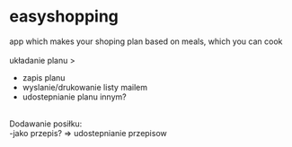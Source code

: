 # easyshopping

app which makes your shoping plan based on meals, which you can cook <br> <br>
układanie planu > <br>
- zapis planu  <br>
- wyslanie/drukowanie listy mailem <br>
- udostepnianie planu innym? <br> <br>

Dodawanie posiłku: <br>
-jako przepis? => udostepnianie przepisow <br>
 
 
 
